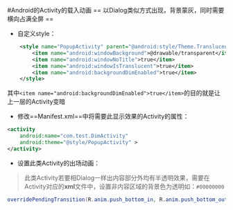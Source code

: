 #Android的Activity的载入动画
== 以Dialog类似方式出现，背景蒙灰，同时需要横向占满全屏 ==
- 自定义style：
```xml
    <style name="PopupActivity" parent="@android:style/Theme.Translucent">
        <item name="android:windowBackground">@drawable/transparent</item>
        <item name="android:windowNoTitle">true</item>
        <item name="android:windowIsTranslucent">true</item>
        <item name="android:backgroundDimEnabled">true</item>
    </style>
```
其中`<item name="android:backgroundDimEnabled">true</item>`的目的就是让上一层的Activity变暗
- 修改==Manifest.xml==中将需要此显示效果的Activity的属性：
```xml
<activity
	android:name="com.test.DimActivity"
	android:theme="@style/PopupActivity" >
</activity>
```
- 设置此类Activity的出场动画：
> 此类Activity若要相Dialog一样出内容部分外均有半透明效果，需要在Activity对应的**xml**文件中，设置非内容区域的背景色为透明如：`#00000000`
```java
overridePendingTransition(R.anim.push_bottom_in, R.anim.push_bottom_out);
```
